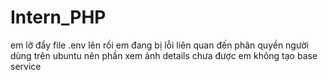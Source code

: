 # Intern_PHP

em lỡ đẩy file .env lên rồi
em đang bị lỗi liên quan đến phân quyền người dùng trên ubuntu nên phần xem ảnh details chưa được
em không tạo base service
